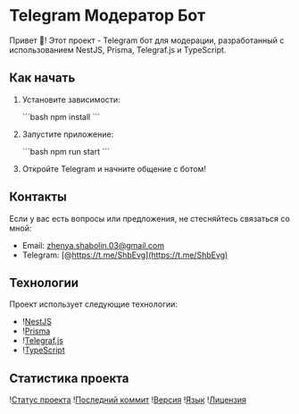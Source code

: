 # Telegram Модератор Бот

Привет 👋! Этот проект - Telegram бот для модерации, разработанный с использованием NestJS, Prisma, Telegraf.js и TypeScript.

## Как начать

1. Установите зависимости:

   \`\`\`bash
   npm install
   \`\`\`

2. Запустите приложение:

   \`\`\`bash
   npm run start
   \`\`\`

3. Откройте Telegram и начните общение с ботом!

## Контакты

Если у вас есть вопросы или предложения, не стесняйтесь связаться со мной:

- Email: zhenya.shabolin.03@gmail.com
- Telegram: [@https://t.me/ShbEvg](https://t.me/ShbEvg)

## Технологии

Проект использует следующие технологии:

- \![NestJS](https://img.shields.io/badge/-NestJS-red?style=flat-square&logo=nestjs&logoColor=white)
- \![Prisma](https://img.shields.io/badge/-Prisma-336791?style=flat-square&logo=prisma&logoColor=white)
- \![Telegraf.js](https://img.shields.io/badge/-Telegraf.js-0088cc?style=flat-square&logo=telegram&logoColor=white)
- \![TypeScript](https://img.shields.io/badge/-TypeScript-3178c6?style=flat-square&logo=typescript&logoColor=white)

## Статистика проекта

\![Статус проекта](https://img.shields.io/badge/status-active-success?style=flat-square)
\![Последний коммит](https://img.shields.io/github/last-commit/Kitrop/nest-telegramBot?style=flat-square)
\![Версия](https://img.shields.io/github/package-json/v/Kitrop/nest-telegramBot?style=flat-square)
\![Язык](https://img.shields.io/github/languages/top/Kitrop/nest-telegramBot?style=flat-square)
\![Лицензия](https://img.shields.io/github/license/Kitrop/nest-telegramBot?style=flat-square)

